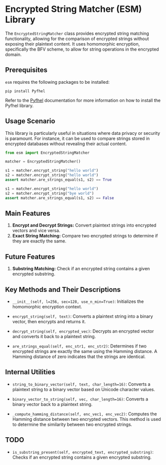 # Encrypted String Matcher (ESM) Library
The `EncryptedStringMatcher` class provides encrypted string matching functionality, allowing for the comparison of encrypted strings without exposing their plaintext content. It uses homomorphic encryption, specifically the BFV scheme, to allow for string operations in the encrypted domain.

## Prerequisites

`esm` requires the following packages to be installed:

```shell
pip install Pyfhel
```

Refer to the [Pyfhel](https://pyfhel.readthedocs.io/en/latest/source/getting_started/1_installation.html) documentation for more information on how to install the Pyfhel library.

## Usage Scenario

This library is particularly useful in situations where data privacy or security is paramount. For instance, it can be used to compare strings stored in encrypted databases without revealing their actual content.

```python
from esm import EncryptedStringMatcher

matcher = EncryptedStringMatcher()

s1 = matcher.encrypt_string("hello world")
s2 = matcher.encrypt_string("hello world")
assert matcher.are_strings_equal(s1, s2) == True

s1 = matcher.encrypt_string("hello world")
s2 = matcher.encrypt_string("bye world")
assert matcher.are_strings_equal(s1, s2) == False
```

## Main Features

1. **Encrypt and Decrypt Strings:** Convert plaintext strings into encrypted vectors and vice versa.
2. **Exact String Matching:** Compare two encrypted strings to determine if they are exactly the same.

## Future Features
1. **Substring Matching:** Check if an encrypted string contains a given encrypted substring.

## Key Methods and Their Descriptions

- `__init__(self, l=256, sec=128, use_n_min=True)`: Initializes the homomorphic encryption context.

- `encrypt_string(self, text)`: Converts a plaintext string into a binary vector, then encrypts and returns it.

- `decrypt_string(self, encrypted_vec)`: Decrypts an encrypted vector and converts it back to a plaintext string.

- `are_strings_equal(self, enc_str1, enc_str2)`: Determines if two encrypted strings are exactly the same using the Hamming distance. A Hamming distance of zero indicates that the strings are identical.

## Internal Utilities

- `string_to_binary_vector(self, text, char_length=16)`: Converts a plaintext string to a binary vector based on Unicode character values.

- `binary_vector_to_string(self, vec, char_length=16)`: Converts a binary vector back to a plaintext string.

- `_compute_hamming_distance(self, enc_vec1, enc_vec2)`: Computes the Hamming distance between two encrypted vectors. This method is used to determine the similarity between two encrypted strings.

## TODO

- `is_substring_present(self, encrypted_text, encrypted_substring)`: Checks if an encrypted string contains a given encrypted substring.